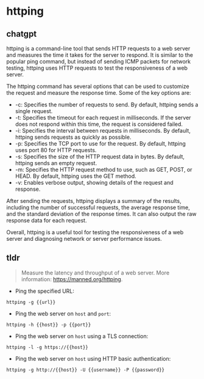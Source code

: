 # httping 
## chatgpt 
httping is a command-line tool that sends HTTP requests to a web server and measures the time it takes for the server to respond. It is similar to the popular ping command, but instead of sending ICMP packets for network testing, httping uses HTTP requests to test the responsiveness of a web server. 

The httping command has several options that can be used to customize the request and measure the response time. Some of the key options are:

- -c: Specifies the number of requests to send. By default, httping sends a single request.
- -t: Specifies the timeout for each request in milliseconds. If the server does not respond within this time, the request is considered failed.
- -i: Specifies the interval between requests in milliseconds. By default, httping sends requests as quickly as possible.
- -p: Specifies the TCP port to use for the request. By default, httping uses port 80 for HTTP requests.
- -s: Specifies the size of the HTTP request data in bytes. By default, httping sends an empty request.
- -m: Specifies the HTTP request method to use, such as GET, POST, or HEAD. By default, httping uses the GET method.
- -v: Enables verbose output, showing details of the request and response.

After sending the requests, httping displays a summary of the results, including the number of successful requests, the average response time, and the standard deviation of the response times. It can also output the raw response data for each request. 

Overall, httping is a useful tool for testing the responsiveness of a web server and diagnosing network or server performance issues. 

## tldr 
 
> Measure the latency and throughput of a web server.
> More information: <https://manned.org/httping>.

- Ping the specified URL:

`httping -g {{url}}`

- Ping the web server on `host` and `port`:

`httping -h {{host}} -p {{port}}`

- Ping the web server on `host` using a TLS connection:

`httping -l -g https://{{host}}`

- Ping the web server on `host` using HTTP basic authentication:

`httping -g http://{{host}} -U {{username}} -P {{password}}`
